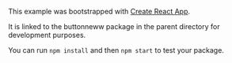 This example was bootstrapped with [Create React App](https://github.com/facebook/create-react-app).

It is linked to the buttonneww package in the parent directory for development purposes.

You can run `npm install` and then `npm start` to test your package.
